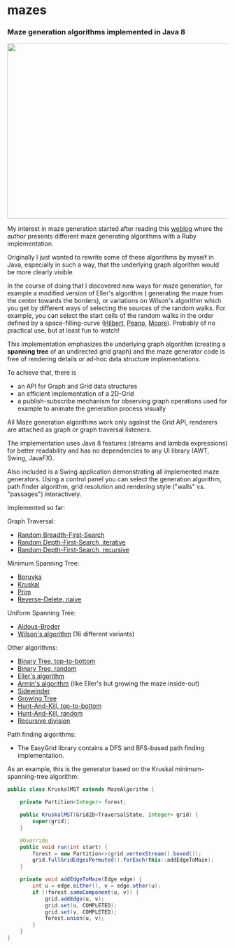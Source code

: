 # mazes

### Maze generation algorithms implemented in Java 8

<img width="600" height="400" src="https://github.com/armin-reichert/mazes/blob/master/MazeDemos/images/maze_40x25_EllerInsideOut.gif">

My interest in maze generation started after reading this [weblog](http://weblog.jamisbuck.org/2011/2/7/maze-generation-algorithm-recap) where the author presents different maze generating algorithms with a Ruby implementation.

Originally I just wanted to rewrite some of these algorithms by myself in Java, especially in such a way, that the underlying graph algorithm would be more clearly visible. 

In the course of doing that I discovered new ways for maze generation, for example a modified version of Eller's algorithm ( generating the maze from the center towards the borders), or variations on Wilson's algorithm which you get by different ways of selecting the sources of the random walks. For example, you can select the start cells of the random walks in the order defined by a space-filling-curve ([Hilbert](EasyGrid/src/de/amr/easy/grid/curves/HilbertCurve.java), [Peano](EasyGrid/src/de/amr/easy/grid/curves/PeanoCurve.java), [Moore](EasyGrid/src/de/amr/easy/grid/curves/MooreLCurve.java)). Probably of no practical use, but at least fun to watch!

This implementation emphasizes the underlying graph algorithm (creating a **spanning tree** of an undirected grid graph) and the maze generator code is free of rendering details or ad-hoc data structure implementations.

To achieve that, there is
- an API for Graph and Grid data structures 
- an efficient implementation of a 2D-Grid
- a publish-subscribe mechanism for observing graph operations used for example to animate the generation process visually

All Maze generation algorithms work only against the Grid API, renderers are attached as graph or graph traversal listeners.

The implementation uses Java 8 features (streams and lambda expressions) for better readability and has no dependencies to any UI library (AWT, Swing, JavaFX).

Also included is a Swing application demonstrating all implemented maze generators. Using a control panel you can select the generation algorithm, path finder algorithm, grid resolution and rendering style ("walls" vs. "passages") interactively.

Implemented so far:

Graph Traversal:
- [Random Breadth-First-Search](EasyMaze/src/de/amr/easy/maze/alg/RandomBFS.java)
- [Random Depth-First-Search, iterative](EasyMaze/src/de/amr/easy/maze/alg/IterativeDFS.java)
- [Random Depth-First-Search, recursive](EasyMaze/src/de/amr/easy/maze/alg/RecursiveDFS.java)

Minimum Spanning Tree: 
- [Boruvka](EasyMaze/src/de/amr/easy/maze/alg/mst/BoruvkaMST.java)
- [Kruskal](EasyMaze/src/de/amr/easy/maze/alg/mst/KruskalMST.java)
- [Prim](EasyMaze/src/de/amr/easy/maze/alg/mst/PrimMST.java)
- [Reverse-Delete, naive](EasyMaze/src/de/amr/easy/maze/alg/mst/ReverseDeleteMST.java)

Uniform Spanning Tree:
- [Aldous-Broder](EasyMaze/src/de/amr/easy/maze/alg/AldousBroderUST.java)
- [Wilson's algorithm](EasyMaze/src/de/amr/easy/maze/alg/wilson) (16 different variants)

Other algorithms:
- [Binary Tree, top-to-bottom](EasyMaze/src/de/amr/easy/maze/alg/BinaryTree.java)
- [Binary Tree, random](EasyMaze/src/de/amr/easy/maze/alg/BinaryTreeRandom.java)
- [Eller's algorithm](EasyMaze/src/de/amr/easy/maze/alg/Eller.java)
- [Armin's algorithm](EasyMaze/src/de/amr/easy/maze/alg/EllerInsideOut.java) (like Eller's but growing the maze inside-out)
- [Sidewinder](EasyMaze/src/de/amr/easy/maze/alg/Sidewinder.java)
- [Growing Tree](EasyMaze/src/de/amr/easy/maze/alg/GrowingTree.java)
- [Hunt-And-Kill, top-to-bottom](EasyMaze/src/de/amr/easy/maze/alg/HuntAndKill.java)
- [Hunt-And-Kill, random](EasyMaze/src/de/amr/easy/maze/alg/HuntAndKillRandom.java)
- [Recursive division](EasyMaze/src/de/amr/easy/maze/alg/RecursiveDivision.java)

Path finding algorithms:
- The EasyGrid library contains a DFS and BFS-based path finding implementation.

As an example, this is the generator based on the Kruskal minimum-spanning-tree algorithm:

```java
public class KruskalMST extends MazeAlgorithm {

	private Partition<Integer> forest;

	public KruskalMST(Grid2D<TraversalState, Integer> grid) {
		super(grid);
	}

	@Override
	public void run(int start) {
		forest = new Partition<>(grid.vertexStream().boxed());
		grid.fullGridEdgesPermuted().forEach(this::addEdgeToMaze);
	}

	private void addEdgeToMaze(Edge edge) {
		int u = edge.either(), v = edge.other(u);
		if (!forest.sameComponent(u, v)) {
			grid.addEdge(u, v);
			grid.set(u, COMPLETED);
			grid.set(v, COMPLETED);
			forest.union(u, v);
		}
	}
}
```
